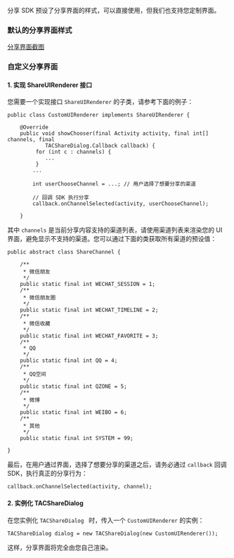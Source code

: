 分享 SDK 预设了分享界面的样式，可以直接使用，但我们也支持您定制界面。

### 默认的分享界面样式

[分享界面截图]()

### 自定义分享界面

#### 1. 实现 ShareUIRenderer 接口

您需要一个实现接口 `ShareUIRenderer` 的子类，请参考下面的例子：

```
public class CustomUIRenderer implements ShareUIRenderer {

    @Override
    public void showChooser(final Activity activity, final int[] channels, final 
    		TACShareDialog.Callback callback) {
    	 for (int c : channels) {
    	 	...
    	 }
        ...
        
        int userChooseChannel = ...; // 用户选择了想要分享的渠道
        
        // 回调 SDK 执行分享
        callback.onChannelSelected(activity, userChooseChannel);
        
    }
``` 

其中 `channels` 是当前分享内容支持的渠道列表，请使用渠道列表来渲染您的 UI 界面，避免显示不支持的渠道。您可以通过下面的类获取所有渠道的预设值：

```
public abstract class ShareChannel {

    /**
     * 微信朋友
     */
    public static final int WECHAT_SESSION = 1;
    /**
     * 微信朋友圈
     */
    public static final int WECHAT_TIMELINE = 2;
    /**
     * 微信收藏
     */
    public static final int WECHAT_FAVORITE = 3;
    /**
     * QQ
     */
    public static final int QQ = 4;
    /**
     * QQ空间
     */
    public static final int QZONE = 5;
    /**
     * 微博
     */
    public static final int WEIBO = 6;
    /**
     * 其他
     */
    public static final int SYSTEM = 99;
    
}
```

最后，在用户通过界面，选择了想要分享的渠道之后，请务必通过 `callback` 回调 SDK，执行真正的分享行为：

```
callback.onChannelSelected(activity, channel);
```

#### 2. 实例化 TACShareDialog

在您实例化 `TACShareDialog ` 时，传入一个 `CustomUIRenderer` 的实例：

```
TACShareDialog dialog = new TACShareDialog(new CustomUIRenderer());
```

这样，分享界面将完全由您自己渲染。